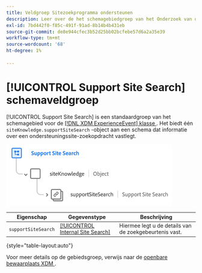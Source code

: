 ```yaml
---
title: Veldgroep Sitezoekprogramma ondersteunen
description: Leer over de het schemagebiedgroep van het Onderzoek van de Plaats van de Steun.
exl-id: 7bd442f0-f85c-491f-91ad-8b14b4b431eb
source-git-commit: de8e944cfec3b52d25bb02bcfebe57d6a2a35e39
workflow-type: tm+mt
source-wordcount: '68'
ht-degree: 1%

---
```


# [!UICONTROL Support Site Search] schemaveldgroep

[!UICONTROL Support Site Search] is een standaardgroep van het schemagebied voor de [[!DNL XDM ExperienceEvent]  klasse &#x200B;](../../classes/experienceevent.md). Het biedt één `siteKnowledge.supportSiteSearch` -object aan een schema dat informatie over een ondersteuningssite-zoekopdracht vastlegt.

![](../../images/field-groups/support-site-search.png)

| Eigenschap | Gegevenstype | Beschrijving |
| --- | --- | --- |
| `supportSiteSearch` | [[!UICONTROL Internal Site Search]](../../data-types/internal-site-search.md) | Hiermee legt u de details van de zoekgebeurtenis vast. |

{style="table-layout:auto"}

Voor meer details op de gebiedsgroep, verwijs naar de [&#x200B; openbare bewaarplaats XDM &#x200B;](https://github.com/adobe/xdm/blob/master/docs/reference/fieldgroups/experience-event/experienceevent-support-site-search.schema.json).
